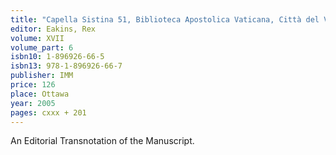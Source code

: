 ```yaml
---
title: "Capella Sistina 51, Biblioteca Apostolica Vaticana, Città del Vaticano: Liber Missarum (6)"
editor: Eakins, Rex
volume: XVII
volume_part: 6
isbn10: 1-896926-66-5
isbn13: 978-1-896926-66-7
publisher: IMM
price: 126
place: Ottawa 
year: 2005
pages: cxxx + 201
---
```

An Editorial Transnotation of the Manuscript.
